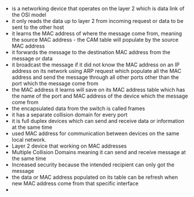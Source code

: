 - is a networking device that operates on the layer 2 which is data link of the OSI model
- it only reads the data up to layer 2 from incoming request or data to be sent to the other host
- it learns the MAC address of where the message come from, meaning the source MAC address - the CAM table will populate by the source MAC address 
- it forwards the message to the destination MAC address from the message or data
- it broadcast the message if it did not know the MAC address on an IP address on its network using ARP request which populate all the MAC address and send the message through all other ports other than the port which the message come from
- the MAC address it learns will save on its MAC address table which has the name of the port and MAC address of the device which the message come from
- the encapsulated data from the switch is called frames
- it has a separate collision domain for every port
- it is full duplex devices which can send and receive data or information at the same time
- used MAC address for communication between devices on the same local network.
- Layer 2 device that working on MAC addresses
- Multiple Collision Domains meaning it can send and receive message at the same time
- Increased security because the intended recipient can only got the message
- the data or MAC address populated on its table can be refresh when new MAC address come from that specific interface
- 